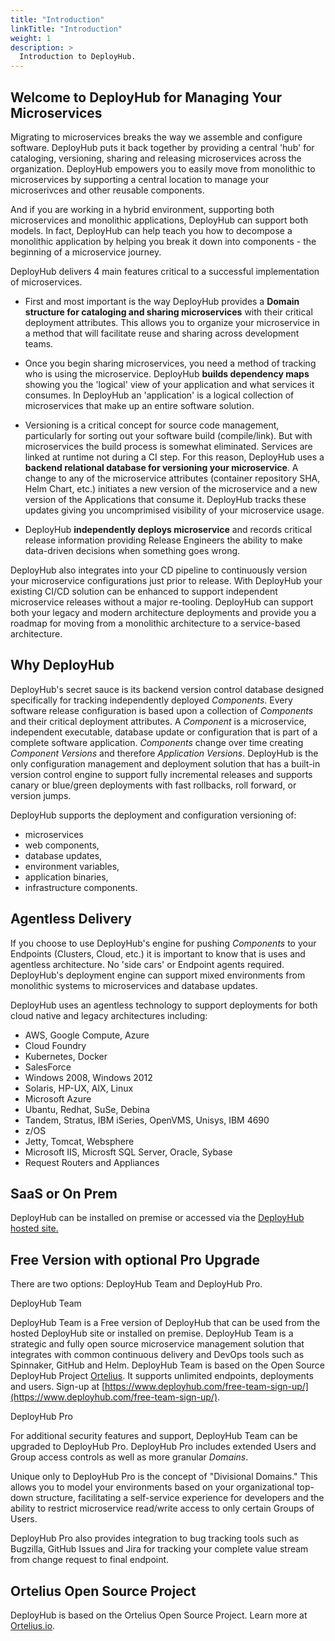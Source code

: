 ```yaml
---
title: "Introduction"
linkTitle: "Introduction"
weight: 1
description: >
  Introduction to DeployHub.
---
```


## Welcome to DeployHub for Managing Your Microservices

Migrating to microservices breaks the way we assemble and configure software. DeployHub puts it back together by providing a central 'hub' for cataloging, versioning, sharing and releasing microservices across the organization. DeployHub empowers you to easily move from monolithic to microservices by supporting a central location to manage your microserivces and other reusable components.  

And if you are working in a hybrid environment, supporting both microservices and monolithic applications, DeployHub can support both models. In fact, DeployHub can help teach you how to decompose a monolithic application by helping you break it down into components - the beginning of a microservice journey. 

DeployHub delivers 4 main features critical to a successful implementation of microservices.

- First and most important is the way DeployHub provides a **Domain structure for cataloging and sharing microservices** with their critical deployment attributes. This allows you to organize your microservice in a method that will facilitate reuse and sharing across development teams.

- Once you begin sharing microservices, you need a method of tracking who is using the microservice. DeployHub **builds dependency maps** showing you the 'logical' view of your application and what services it consumes. In DeployHub an 'application' is a logical collection of microservices that make up an entire software solution.

- Versioning is a critical concept for source code management, particularly for sorting out your software build (compile/link). But with microservices the build process is somewhat eliminated. Services are linked at runtime not during a CI step. For this reason, DeployHub uses a **backend relational database for versioning your microservice**. A change to any of the microservice attributes (container repository SHA, Helm Chart, etc.) initiates a new version of the microservice and a new version of the Applications that consume it. DeployHub tracks these updates giving you uncomprimised visibility of your microservice usage.  

- DeployHub **independently deploys microservice** and records critical release information providing Release Engineers the ability to make data-driven decisions when something goes wrong.

DeployHub also integrates into your CD pipeline to continuously version your microservice configurations just prior to release. With DeployHub your existing CI/CD solution can be enhanced to support independent microservice releases without a major re-tooling. DeployHub can support both your legacy and modern architecture deployments and provide you a roadmap for moving from a monolithic architecture to a service-based architecture.

## Why DeployHub

DeployHub&#39;s secret sauce is its backend version control database designed specifically for tracking independently deployed _Components_. Every software release configuration is based upon a collection of _Components_ and their critical deployment attributes. A _Component_ is a microservice, independent executable, database update or configuration that is part of a complete software application. _Components_ change over time creating _Component Versions_ and therefore _Application Versions_. DeployHub is the only configuration management and deployment solution that has a built-in version control engine to support fully incremental releases and supports canary or blue/green deployments with fast rollbacks, roll forward, or version jumps.

DeployHub supports the deployment and configuration versioning of:

- microservices
- web components,
- database updates,
- environment variables,
- application binaries,
- infrastructure components.

## Agentless Delivery

If you choose to use DeployHub's engine for pushing _Components_ to your Endpoints (Clusters, Cloud, etc.) it is important to know that is uses and agentless architecture. No 'side cars' or Endpoint agents required.  DeployHub's deployment engine can support mixed environments from monolithic systems to microservices and database updates.  

DeployHub uses an agentless technology to support deployments for both cloud native and legacy architectures including:

- AWS, Google Compute, Azure
- Cloud Foundry
- Kubernetes, Docker
- SalesForce
- Windows 2008, Windows 2012
- Solaris, HP-UX, AIX, Linux
- Microsoft Azure
- Ubantu, Redhat, SuSe, Debina
- Tandem, Stratus, IBM iSeries, OpenVMS, Unisys, IBM 4690
- z/OS
- Jetty, Tomcat, Websphere
- Microsoft IIS, Microsft SQL Server, Oracle, Sybase
- Request Routers and Appliances

## SaaS or On Prem

DeployHub can be installed on premise or accessed via the [DeployHub hosted site.](https://www.deployhub.com/free-team-sign-up/)

## Free Version with optional Pro Upgrade

There are two options: DeployHub Team and DeployHub Pro.

DeployHub Team

DeployHub Team is a Free version of DeployHub that can be used from the hosted DeployHub site or installed on premise. DeployHub Team is a strategic and fully open source microservice management solution that integrates with common continuous delivery and DevOps tools such as Spinnaker, GitHub and Helm. DeployHub Team is based on the Open Source DeployHub Project [Ortelius](https://www.ortelius.io/). It supports unlimited endpoints, deployments and users. Sign-up at [https://www.deployhub.com/free-team-sign-up/](https://www.deployhub.com/free-team-sign-up/).

DeployHub Pro

For additional security features and support, DeployHub Team can be upgraded to DeployHub Pro. DeployHub Pro includes extended Users and Group access controls as well as more granular _Domains_.

Unique only to DeployHub Pro is the concept of &quot;Divisional Domains.&quot; This allows you to model your environments based on your organizational top-down structure, facilitating a self-service experience for developers and the ability to restrict microservice read/write access to only certain Groups of Users.

DeployHub Pro also provides integration to bug tracking tools such as Bugzilla, GitHub Issues and Jira for tracking your complete value stream from change request to final endpoint.

## Ortelius Open Source Project

DeployHub is based on the Ortelius Open Source Project. Learn more at [Ortelius.io](http://www.ortelius.io/).
